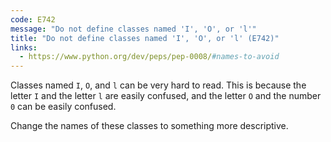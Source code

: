 ```yaml
---
code: E742
message: "Do not define classes named 'I', 'O', or 'l'"
title: "Do not define classes named 'I', 'O', or 'l' (E742)"
links:
  - https://www.python.org/dev/peps/pep-0008/#names-to-avoid
---
```


Classes named `I`, `O`, and `l` can be very hard to read. This is because the letter `I` and the letter `l` are easily confused, and the letter `O` and the number `0` can be easily confused.

Change the names of these classes to something more descriptive.
